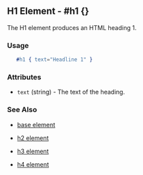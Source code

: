 

## H1 Element - #h1 {}

The H1 element produces an HTML heading 1.

### Usage

```erlang
   #h1 { text="Headline 1" }

```

### Attributes

   * `text` (string) - The text of the heading.

### See Also

 *  [base element](./base.html)

 *  [h2 element](./h2.html)

 *  [h3 element](./h3.html)

 *  [h4 element](./h4.html)

 
